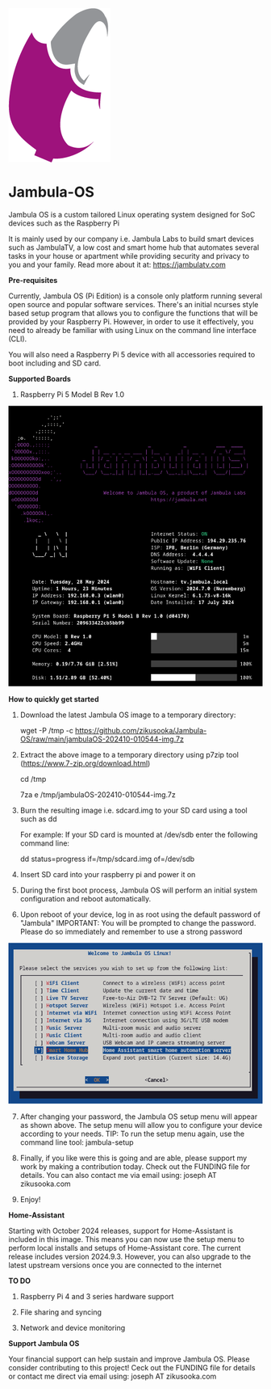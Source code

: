 ![alt text](logo.png "Jambula OS (Pi Edition)")
# Jambula-OS

Jambula OS is a custom tailored Linux operating system designed for SoC devices such as the Raspberry Pi

It is mainly used by our company i.e. Jambula Labs to build smart devices such as JambulaTV, 
a low cost and smart home hub that automates several tasks in your house or apartment while providing security and 
privacy to you and your family. Read more about it at: https://jambulatv.com


<b>Pre-requisites</b>

Currently, Jambula OS (Pi Edition) is a console only platform running several open source and popular software 
services.  There's an initial ncurses style based setup program that allows you to configure the functions that
will be provided by your Raspberry Pi.  However, in order to use it effectively, you need to already be 
familiar with using Linux on the command line interface (CLI).

You will also need a Raspberry Pi 5 device with all accessories required to boot including and SD card.  


<b>Supported Boards</b>

1. Raspberry Pi 5 Model B Rev 1.0


![alt text](console.png "Jambula OS (Pi Edition)")

<b> How to quickly get started </b>

1. Download the latest Jambula OS image to a temporary directory:

   wget -P /tmp -c https://github.com/zikusooka/Jambula-OS/raw/main/jambulaOS-202410-010544-img.7z

2. Extract the above image to a temporary directory using p7zip tool (https://www.7-zip.org/download.html)

   cd /tmp

   7za e /tmp/jambulaOS-202410-010544-img.7z

3. Burn the resulting image i.e. sdcard.img to your SD card using a tool such as dd

   For example: If your SD card is mounted at /dev/sdb enter the following command line:

   dd status=progress if=/tmp/sdcard.img of=/dev/sdb

4. Insert SD card into your raspberry pi and power it on

5. During the first boot process, Jambula OS will perform an initial system 
   configuration and reboot automatically. 

6. Upon reboot of your device, log in as root using the default password of "Jambula"
   IMPORTANT: You will be prompted to change the password. Please do so immediately and 
   remember to use a strong password
  
  ![alt text](jambula_os_setup.png "Jambula OS Setup")

7. After changing your password, the Jambula OS setup menu will appear as shown above.
   The setup menu will allow you to configure your device according to your needs.
   TIP: To run the setup menu again, use the command line tool: jambula-setup

8. Finally, if you like were this is going and are able, please support my work by 
   making a contribution today.  Check out the FUNDING file for details.  You can also 
   contact me via email using: joseph AT zikusooka.com

9. Enjoy!



<b>Home-Assistant </b>

   Starting with October 2024 releases, support for Home-Assistant is included in this image.
   This means you can now use the setup menu to perform local installs and setups of
   Home-Assistant core. The current release includes version 2024.9.3.  However, you can also 
   upgrade to the latest upstream versions once you are connected to the internet



<b>TO DO</b>

1. Raspberry Pi 4 and 3 series hardware support

2. File sharing and syncing

3. Network and device monitoring


<b>Support Jambula OS</b>

   Your financial support can help sustain and improve Jambula OS.  Please consider contributing 
   to this project!  Ceck out the FUNDING file for details or contact me direct via email using: 
   joseph AT zikusooka.com


